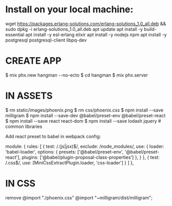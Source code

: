 # Install on your local machine:

wget https://packages.erlang-solutions.com/erlang-solutions_1.0_all.deb && sudo dpkg -i erlang-solutions_1.0_all.deb
apt update
apt install -y build-essential
apt install -y esl-erlang elixir
apt install -y nodejs npm
apt install -y postgresql postgresql-client libpq-dev


# CREATE APP
$ mix phx.new hangman --no-ecto
$ cd hangman
$ mix phx.server


# IN ASSETS
$ rm static/images/phoenix.png
$ rm css/phoenix.css
$ npm install --save milligram
$ npm install --save-dev @babel/preset-env @babel/preset-react
$ npm install --save react react-dom
$ npm install --save lodash jquery # common libraries

Add react preset to babel in webpack config:

 module: {
    rules: [
      {
        test: /\.(js|jsx)$/,
        exclude: /node_modules/,
        use: {
          loader: 'babel-loader',
          options: {
            presets: ['@babel/preset-env', '@babel/preset-react'],
            plugins: ['@babel/plugin-proposal-class-properties']
          },
        }
      },
      {
        test: /\.css$/,
        use: [MiniCssExtractPlugin.loader, 'css-loader']
      }
    ]
  },




# IN CSS
remove @import "./phoenix.css"
@import "~milligram/dist/milligram";
